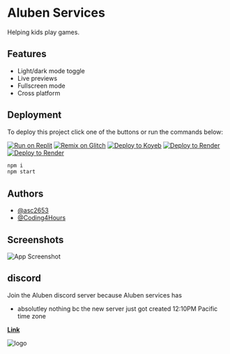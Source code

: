 
# Aluben Services

Helping kids play games.


## Features

- Light/dark mode toggle
- Live previews
- Fullscreen mode
- Cross platform
## Deployment

To deploy this project click one of the buttons or run the commands below: 

[![Run on Replit](https://binbashbanana.github.io/deploy-buttons/buttons/remade/replit.svg)](https://replit.com/github/Aluben-service/Aluben-Node)
[![Remix on Glitch](https://binbashbanana.github.io/deploy-buttons/buttons/remade/glitch.svg)](https://glitch.com/edit/#!/import/github/Aluben-service/Aluben-Node)
[![Deploy to Koyeb](https://binbashbanana.github.io/deploy-buttons/buttons/remade/koyeb.svg)](https://app.koyeb.com/deploy?type=git&repository=github.com/Aluben-service/Aluben-Node&branch=main&name=Ultraviolet-App)
[![Deploy to Render](https://binbashbanana.github.io/deploy-buttons/buttons/remade/cyclic.svg)](https://app.cyclic.sh/api/app/deploy/Aluben-service/Aluben-Node)
[![Deploy to Render](https://binbashbanana.github.io/deploy-buttons/buttons/remade/render.svg)](https://render.com/deploy?repo=https://github.com/Aluben-service/Aluben-Node)

```bash
npm i
npm start
```
## Authors

- [@asc2653](https://www.github.com/asc2563)
- [@Coding4Hours](https://www.github.com/Coding4Hours)


## Screenshots

![App Screenshot](https://via.placeholder.com/468x300?text=App+Screenshot+Here)


## discord

Join the Aluben discord server because Aluben services has

- absolutley nothing bc the new server just got created 12:10PM Pacific time zone

<!--
- premium proxy
- premium games
- premium proxy list
- chat gpt bot(not yet)
- giveaways
- blackjack
- link upload
- proxy list link upload
- react roles


and more!
-->
[**Link**](https://discord.gg/sR94jHBU)


![logo](https://cdn.jsdelivr.net/gh/Aluben-service/Aluben_icons//logo.jpeg)
